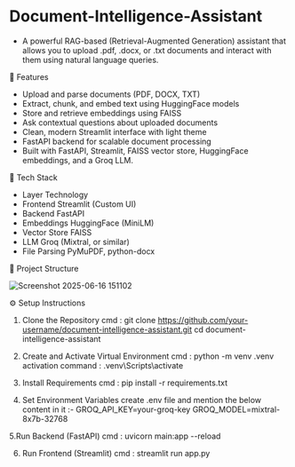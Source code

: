 # Document-Intelligence-Assistant
- A powerful RAG-based (Retrieval-Augmented Generation) assistant that allows you to upload .pdf, .docx, or .txt documents and interact with them using natural language queries.

🚀 Features
- Upload and parse documents (PDF, DOCX, TXT)
- Extract, chunk, and embed text using HuggingFace models
- Store and retrieve embeddings using FAISS
- Ask contextual questions about uploaded documents
- Clean, modern Streamlit interface with light theme
- FastAPI backend for scalable document processing
- Built with FastAPI, Streamlit, FAISS vector store, HuggingFace embeddings, and a Groq LLM.

🧱 Tech Stack
- Layer              Technology
- Frontend           Streamlit (Custom UI)
- Backend            FastAPI
- Embeddings         HuggingFace (MiniLM)
- Vector Store       FAISS
- LLM                Groq (Mixtral, or similar)
- File Parsing       PyMuPDF, python-docx

📂 Project Structure

![Screenshot 2025-06-16 151102](https://github.com/user-attachments/assets/1f6fab3b-49c6-4821-a5c2-e05aec061129)

⚙️ Setup Instructions

1. Clone the Repository
cmd : git clone https://github.com/your-username/document-intelligence-assistant.git
cd document-intelligence-assistant

2. Create and Activate Virtual Environment
cmd : python -m venv .venv
activation command : .venv\Scripts\activate

3. Install Requirements
cmd : pip install -r requirements.txt

4. Set Environment Variables
create .env file and mention the below content in it :-
GROQ_API_KEY=your-groq-key
GROQ_MODEL=mixtral-8x7b-32768

5.Run Backend (FastAPI) 
cmd : uvicorn main:app --reload

6. Run Frontend (Streamlit)
cmd : streamlit run app.py
